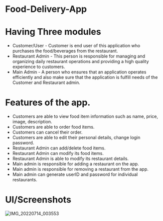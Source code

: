 # Food-Delivery-App

# Having Three modules
  * Customer/User - Customer is end user of this application who purchases the food/beverages from the restaurant.
  * Restaurant Admin - This person is responsible for managing and organizing daily restaurant operations and providing a high quality experience to customers.
  * Main Admin - A person who ensures that an application operates efficiently and also make sure that the application is fulfill needs of the Customer and Restaurant admin.

# Features of the app.
  *	Customers are able to view food item information such as name, price, image, description.
  *	Customers are able to order food items.
  *	Customers can cancel their order.
  * Customers are able to edit their personal details, change login password.
  *	Restaurant Admin can add/delete food items.
  * Restaurant Admin can modify its food items.
  *	Restaurant Admin is able to modify its restaurant details.
  * Main admin is responsible for adding a restaurant on the app.
  *	Main admin is responsible for removing a restaurant from the app.
  *	Main admin can generate userID and password for individual restaurants.
  
# UI/Screenshots

![IMG_20220714_003553](https://user-images.githubusercontent.com/60223182/200159361-a9e42ea4-d980-46a7-8668-2aefe16320d6.jpg)
  
  
  
  
